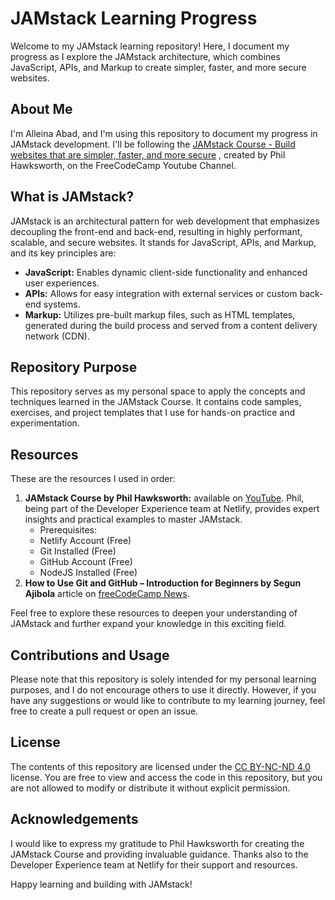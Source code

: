 # JAMstack Learning Progress

Welcome to my JAMstack learning repository! Here, I document my progress as I explore the JAMstack architecture, which combines JavaScript, APIs, and Markup to create simpler, faster, and more secure websites.

## About Me

I'm Alleina Abad, and I'm using this repository to document my progress in JAMstack development. I'll be following the [JAMstack Course - Build websites that are simpler, faster, and more secure](https://www.youtube.com/your-video-link)
, created by Phil Hawksworth, on the FreeCodeCamp Youtube Channel. 

## What is JAMstack?

JAMstack is an architectural pattern for web development that emphasizes decoupling the front-end and back-end, resulting in highly performant, scalable, and secure websites. It stands for JavaScript, APIs, and Markup, and its key principles are:

- **JavaScript:** Enables dynamic client-side functionality and enhanced user experiences.
- **APIs:** Allows for easy integration with external services or custom back-end systems.
- **Markup:** Utilizes pre-built markup files, such as HTML templates, generated during the build process and served from a content delivery network (CDN).

## Repository Purpose

This repository serves as my personal space to apply the concepts and techniques learned in the JAMstack Course. It contains code samples, exercises, and project templates that I use for hands-on practice and experimentation.

## Resources

These are the resources I used in order:

1. **JAMstack Course by Phil Hawksworth:** available on [YouTube](https://www.youtube.com/your-video-link). Phil, being part of the Developer Experience team at Netlify, provides expert insights and practical examples to master JAMstack.
   - Prerequisites:
   - Netlify Account (Free)
   - Git Installed (Free)
   - GitHub Account (Free)
   - NodeJS Installed (Free)
3. **How to Use Git and GitHub – Introduction for Beginners by Segun Ajibola** article on [freeCodeCamp News](https://www.freecodecamp.org/news/introduction-to-git-and-github/).


Feel free to explore these resources to deepen your understanding of JAMstack and further expand your knowledge in this exciting field.

## Contributions and Usage

Please note that this repository is solely intended for my personal learning purposes, and I do not encourage others to use it directly. However, if you have any suggestions or would like to contribute to my learning journey, feel free to create a pull request or open an issue.

## License

The contents of this repository are licensed under the [CC BY-NC-ND 4.0](https://creativecommons.org/licenses/by-nc-nd/4.0/) license. You are free to view and access the code in this repository, but you are not allowed to modify or distribute it without explicit permission.

## Acknowledgements

I would like to express my gratitude to Phil Hawksworth for creating the JAMstack Course and providing invaluable guidance. Thanks also to the Developer Experience team at Netlify for their support and resources.

Happy learning and building with JAMstack!
